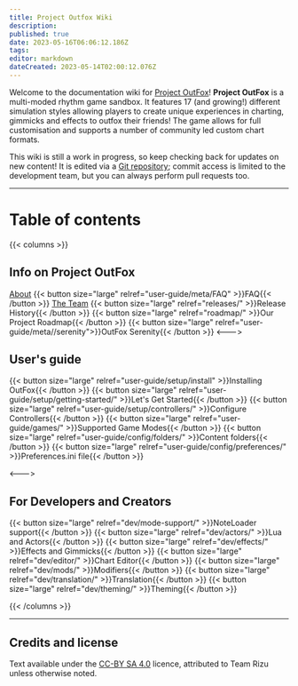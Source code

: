 ```yaml
---
title: Project Outfox Wiki
description: 
published: true
date: 2023-05-16T06:06:12.186Z
tags: 
editor: markdown
dateCreated: 2023-05-14T02:00:12.076Z
---
```



Welcome to the documentation wiki for [Project OutFox](https://projectoutfox.com)! **Project OutFox** is a multi-moded rhythm game sandbox. It features 17 (and growing!) different simulation styles allowing players to create unique experiences in charting, gimmicks and effects to outfox their friends! The game allows for full customisation and supports a number of community led custom chart formats.


This wiki is still a work in progress, so keep checking back for updates on new content! It is edited via a [Git repository](https://github.com/TeamRizu/outfox-wiki); commit access is limited to the development team, but you can always perform pull requests too.

----

# Table of contents

{{< columns >}}

## Info on Project OutFox


[About](/en/user-guide/meta/about)
{{< button size="large" relref="user-guide/meta/FAQ" >}}FAQ{{< /button >}}
[The Team](/en/user-guide/meta/about#project-outFox-teams)
{{< button size="large" relref="releases/" >}}Release History{{< /button >}}
{{< button size="large" relref="roadmap/" >}}Our Project Roadmap{{< /button >}}
{{< button size="large" relref="user-guide/meta//serenity">}}OutFox Serenity{{< /button >}}
<--->

## User's guide

{{< button size="large" relref="user-guide/setup/install" >}}Installing OutFox{{< /button >}}
{{< button size="large" relref="user-guide/setup/getting-started/" >}}Let's Get Started{{< /button >}}
{{< button size="large" relref="user-guide/setup/controllers/" >}}Configure Controllers{{< /button >}}
{{< button size="large" relref="user-guide/games/" >}}Supported Game Modes{{< /button >}}
{{< button size="large" relref="user-guide/config/folders/" >}}Content folders{{< /button >}}
{{< button size="large" relref="user-guide/config/preferences/" >}}Preferences.ini file{{< /button >}}

<--->

## For Developers and Creators

{{< button size="large" relref="dev/mode-support/" >}}NoteLoader support{{< /button >}}
{{< button size="large" relref="dev/actors/" >}}Lua and Actors{{< /button >}}
{{< button size="large" relref="dev/effects/" >}}Effects and Gimmicks{{< /button >}}
{{< button size="large" relref="dev/editor/" >}}Chart Editor{{< /button >}}
{{< button size="large" relref="dev/mods/" >}}Modifiers{{< /button >}}
{{< button size="large" relref="dev/translation/" >}}Translation{{< /button >}}
{{< button size="large" relref="dev/theming/" >}}Theming{{< /button >}}

{{< /columns >}}

----

## Credits and license
Text available under the <a href="http://creativecommons.org/licenses/by-sa/4.0/" rel="license">CC-BY SA 4.0</a> licence, attributed to Team Rizu unless otherwise noted.